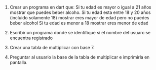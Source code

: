1. Crear un programa en dart que:
Si tu edad es mayor o igual a 21 años mostrar que puedes beber alcoho.
Si tu edad esta entre 18 y 20 años (incluido solamente 18) mostrar eres mayor de edad pero no puedes beber alcohol
Si tu edad es menor a 18 mostrar eres menor de edad

2. Escribir un programa donde se identifique si el nombre del usuaro se encuentra registrado

3. Crear una tabla de multiplicar con base 7.

4. Preguntar al usuario la base de la tabla de multiplicar e imprimirla en pantalla.




